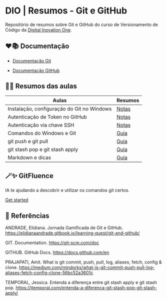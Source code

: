 # DIO | Resumos - Git e GitHub

Repositório de resumos sobre Git e GitHub do curso de Versionamento de Código da [Digital Inovation One](https://www.dio.me/en).


## ❤️📚 Documentação

- [Documentação Git](https://git-scm.com/doc)

- [Documentação GitHub](https://docs.github.com/pt)


## 📝💡 Resumos das aulas

| Aulas | Resumos |
| ------ | ---------- |
| Instalação, configuração do Git no Windows | [Notas](https://git-scm.com/book/pt-br/v2/Come%C3%A7ando-Instalando-o-Git) |
| Autenticação de Token no GitHub | [Notas](https://docs.github.com/pt/authentication/keeping-your-account-and-data-secure/about-authentication-to-github) |
| Autenticação via chave SSH | [Notas](https://docs.github.com/pt/authentication/connecting-to-github-with-ssh/generating-a-new-ssh-key-and-adding-it-to-the-ssh-agent) |
| Comandos do Windows e Git | [Guia](https://gist.github.com/MoisesTedeschi/96a5cba54c83fd59013f96015ce6ef7b) |
| git push e git pull | [Guia](https://medium.com/mindorks/what-is-git-commit-push-pull-log-aliases-fetch-config-clone-56bc52a3601c) |
| git stash pop e git stash apply | [Guia](https://jtemporal.com/entenda-a-diferenca-git-stash-pop-git-stash-apply/) |
| Markdown e dicas | [Guia](https://docs.github.com/pt/get-started/writing-on-github/getting-started-with-writing-and-formatting-on-github/basic-writing-and-formatting-syntax)

## 🪄✨ GitFluence

IA te ajudando a descobrir e utilizar os comandos git certos.

[Get started](https://www.gitfluence.com/)

## 🔎 Referências

ANDRADE, Elidiana. Jornada Gamificada de Git e GitHub.  https://elidianaandrade.gitbook.io/learning-quest/git-and-github/

GIT. Documentation. https://git-scm.com/doc

GITHUB. GitHub Docs. https://docs.github.com/en

PRAJAPATI, Amit. What is git commit, push, pull, log, aliases, fetch, config & clone. https://medium.com/mindorks/what-is-git-commit-push-pull-log-aliases-fetch-config-clone-56bc52a3601c

TEMPORAL, Jessica. Entenda a diferença entre git stash apply e git stash pop. https://jtemporal.com/entenda-a-diferenca-git-stash-pop-git-stash-apply/




